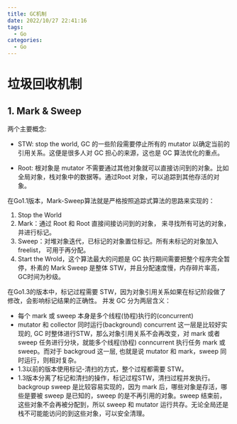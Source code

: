 ```yaml
---
title: GC机制
date: 2022/10/27 22:41:16
tags:
  - Go
categories:
  - Go
---
```


# 垃圾回收机制

## 1. Mark & Sweep
两个主要概念:
 - STW: stop the world, GC 的一些阶段需要停止所有的 mutator 以确定当前的引用关系。这便是很多人对 GC 担心的来源，这也是 GC 算法优化的重点。

 - Root: 根对象是 mutator 不需要通过其他对象就可以直接访问到的对象。比如全局对象，栈对象中的数据等。通过Root 对象，可以追踪到其他存活的对象。

在Go1.1版本，Mark-Sweep算法就是严格按照追踪式算法的思路来实现的：
 1. Stop the World
 2. Mark：通过 Root 和 Root 直接间接访问到的对象， 来寻找所有可达的对象，并进行标记。
 3. Sweep：对堆对象迭代，已标记的对象置位标记。所有未标记的对象加入freelist， 可用于再分配。
 4. Start the Wrold，这个算法最大的问题是 GC 执行期间需要把整个程序完全暂停，朴素的 Mark Sweep 是整体 STW，并且分配速度慢，内存碎片率高，GC时间为秒级。

在Go1.3的版本中，标记过程需要 STW，因为对象引用关系如果在标记阶段做了修改，会影响标记结果的正确性。
并发 GC 分为两层含义：
- 每个 mark 或 sweep 本身是多个线程(协程)执行的(concurrent)
- mutator 和 collector 同时运行(background)
concurrent 这一层是比较好实现的, GC 时整体进行STW，那么对象引用关系不会再改变，对 mark 或者sweep 任务进行分块，就能多个线程(协程) conncurrent 执行任务 mark 或 sweep。而对于 backgroud 这一层, 也就是说 mutator 和 mark，sweep 同时运行，则相对复杂。
 - 1.3以前的版本使用标记-清扫的方式，整个过程都需要 STW。
 - 1.3版本分离了标记和清扫的操作，标记过程STW，清扫过程并发执行。
backgroup sweep 是比较容易实现的，因为 mark 后，哪些对象是存活，哪些是要被 sweep 是已知的，sweep 的是不再引用的对象。sweep 结束前，这些对象不会再被分配到，所以 sweep 和 mutator 运行共存。无论全局还是栈不可能能访问的到这些对象，可以安全清理。
